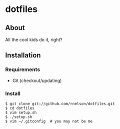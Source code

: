 dotfiles
========
About
-----
All the cool kids do it, right?

Installation
------------
### Requirements
+ Git (checkout/updating)

### Install
    $ git clone git://github.com/rnelson/dotfiles.git
    $ cd dotfiles
    $ vim setup.sh
    $ ./setup.sh
    $ vim ~/.gitconfig  # you may not be me
